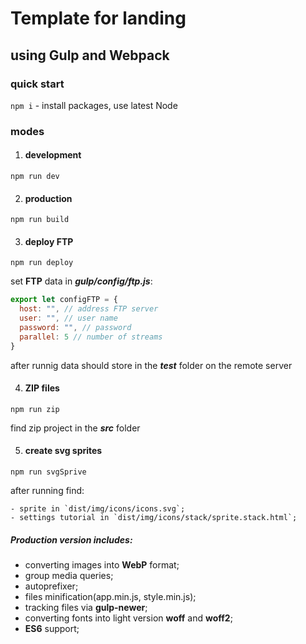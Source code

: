 # Template for landing

## using **Gulp** and **Webpack**

### quick start

`npm i` - install packages,
use latest Node

### modes

1. #### development

  `npm run dev`

2. #### production

  `npm run build`

3. #### deploy FTP

  `npm run deploy`

  set **FTP** data in ***gulp/config/ftp.js***:

  ```javascript
  export let configFTP = {
    host: "", // address FTP server
    user: "", // user name
    password: "", // password
    parallel: 5 // number of streams
  }
  ```

  after runnig data should store in the ***test*** folder on the remote server

4. #### ZIP files

  `npm run zip`

  find zip project in the ***src*** folder

5. #### create **svg sprites**

  `npm run svgSprive`

  after running find:

    - sprite in `dist/img/icons/icons.svg`;
    - settings tutorial in `dist/img/icons/stack/sprite.stack.html`;

##### ***Production version includes:***

- converting images into **WebP** format;
- group media queries;
- autoprefixer;
- files minification(app.min.js, style.min.js);
- tracking files via **gulp-newer**;
- converting fonts into light version **woff** and **woff2**;
- **ES6** support;
